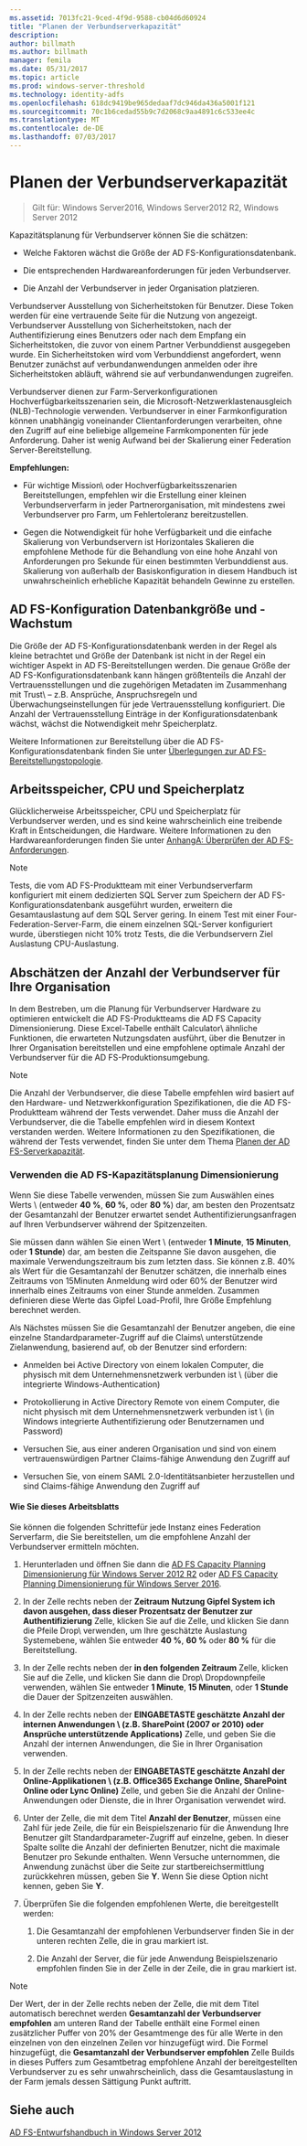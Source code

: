 ```yaml
---
ms.assetid: 7013fc21-9ced-4f9d-9588-cb04d6d60924
title: "Planen der Verbundserverkapazität"
description: 
author: billmath
ms.author: billmath
manager: femila
ms.date: 05/31/2017
ms.topic: article
ms.prod: windows-server-threshold
ms.technology: identity-adfs
ms.openlocfilehash: 618dc9419be965dedaaf7dc946da436a5001f121
ms.sourcegitcommit: 70c1b6cedad55b9c7d2068c9aa4891c6c533ee4c
ms.translationtype: MT
ms.contentlocale: de-DE
ms.lasthandoff: 07/03/2017
---
```

# <a name="planning-for-federation-server-capacity"></a>Planen der Verbundserverkapazität

>Gilt für: Windows Server2016, Windows Server2012 R2, Windows Server 2012

Kapazitätsplanung für Verbundserver können Sie die schätzen:  
  
-   Welche Faktoren wächst die Größe der AD FS-Konfigurationsdatenbank.  
  
-   Die entsprechenden Hardwareanforderungen für jeden Verbundserver.  
  
-   Die Anzahl der Verbundserver in jeder Organisation platzieren.  
  
Verbundserver Ausstellung von Sicherheitstoken für Benutzer. Diese Token werden für eine vertrauende Seite für die Nutzung von angezeigt. Verbundserver Ausstellung von Sicherheitstoken, nach der Authentifizierung eines Benutzers oder nach dem Empfang ein Sicherheitstoken, die zuvor von einem Partner Verbunddienst ausgegeben wurde. Ein Sicherheitstoken wird vom Verbunddienst angefordert, wenn Benutzer zunächst auf verbundanwendungen anmelden oder ihre Sicherheitstoken abläuft, während sie auf verbundanwendungen zugreifen.  
  
Verbundserver dienen zur Farm-Serverkonfigurationen Hochverfügbarkeitsszenarien sein, die Microsoft-Netzwerklastenausgleich \(NLB\)-Technologie verwenden. Verbundserver in einer Farmkonfiguration können unabhängig voneinander Clientanforderungen verarbeiten, ohne den Zugriff auf eine beliebige allgemeine Farmkomponenten für jede Anforderung. Daher ist wenig Aufwand bei der Skalierung einer Federation Server-Bereitstellung.  
  
**Empfehlungen:**  
  
-   Für wichtige Mission\ oder Hochverfügbarkeitsszenarien Bereitstellungen, empfehlen wir die Erstellung einer kleinen Verbundserverfarm in jeder Partnerorganisation, mit mindestens zwei Verbundserver pro Farm, um Fehlertoleranz bereitzustellen.  
  
-   Gegen die Notwendigkeit für hohe Verfügbarkeit und die einfache Skalierung von Verbundservern ist Horizontales Skalieren die empfohlene Methode für die Behandlung von eine hohe Anzahl von Anforderungen pro Sekunde für einen bestimmten Verbunddienst aus. Skalierung von außerhalb der Basiskonfiguration in diesem Handbuch ist unwahrscheinlich erhebliche Kapazität behandeln Gewinne zu erstellen.  
  
## <a name="ad-fs-configuration-database-size-and-growth"></a>AD FS-Konfiguration Datenbankgröße und -Wachstum  
Die Größe der AD FS-Konfigurationsdatenbank werden in der Regel als kleine betrachtet und Größe der Datenbank ist nicht in der Regel ein wichtiger Aspekt in AD FS-Bereitstellungen werden.  Die genaue Größe der AD FS-Konfigurationsdatenbank kann hängen größtenteils die Anzahl der Vertrauensstellungen und die zugehörigen Metadaten im Zusammenhang mit Trust\ – z.B. Ansprüche, Anspruchsregeln und Überwachungseinstellungen für jede Vertrauensstellung konfiguriert. Die Anzahl der Vertrauensstellung Einträge in der Konfigurationsdatenbank wächst, wächst die Notwendigkeit mehr Speicherplatz.  
  
Weitere Informationen zur Bereitstellung über die AD FS-Konfigurationsdatenbank finden Sie unter [Überlegungen zur AD FS-Bereitstellungstopologie](AD-FS-Deployment-Topology-Considerations.md).  
  
## <a name="memory-cpu-and-disk-space-requirements"></a>Arbeitsspeicher, CPU und Speicherplatz  
Glücklicherweise Arbeitsspeicher, CPU und Speicherplatz für Verbundserver werden, und es sind keine wahrscheinlich eine treibende Kraft in Entscheidungen, die Hardware. Weitere Informationen zu den Hardwareanforderungen finden Sie unter [AnhangA: Überprüfen der AD FS-Anforderungen](Appendix-A--Reviewing-AD-FS-Requirements.md).  
  
> [!NOTE]  
> Tests, die vom AD FS-Produktteam mit einer Verbundserverfarm konfiguriert mit einem dedizierten SQL Server zum Speichern der AD FS-Konfigurationsdatenbank ausgeführt wurden, erweitern die Gesamtauslastung auf dem SQL Server gering. In einem Test mit einer Four\-Federation\-Server-Farm, die einem einzelnen SQL-Server konfiguriert wurde, überstiegen nicht 10% trotz Tests, die die Verbundservern Ziel Auslastung CPU-Auslastung.  
  
## <a name="bk_estimatefs"></a>Abschätzen der Anzahl der Verbundserver für Ihre Organisation  
In dem Bestreben, um die Planung für Verbundserver Hardware zu optimieren entwickelt die AD FS-Produktteams die AD FS Capacity Dimensionierung. Diese Excel-Tabelle enthält Calculator\ ähnliche Funktionen, die erwarteten Nutzungsdaten ausführt, über die Benutzer in Ihrer Organisation bereitstellen und eine empfohlene optimale Anzahl der Verbundserver für die AD FS-Produktionsumgebung.  
  
> [!NOTE]  
> Die Anzahl der Verbundserver, die diese Tabelle empfehlen wird basiert auf den Hardware- und Netzwerkkonfiguration Spezifikationen, die die AD FS-Produktteam während der Tests verwendet. Daher muss die Anzahl der Verbundserver, die die Tabelle empfehlen wird in diesem Kontext verstanden werden.  Weitere Informationen zu den Spezifikationen, die während der Tests verwendet, finden Sie unter dem Thema [Planen der AD FS-Serverkapazität](Planning-for-AD-FS-Server-Capacity.md).  
  
### <a name="using-the-ad-fs-capacity-planning-sizing-spreadsheet"></a>Verwenden die AD FS-Kapazitätsplanung Dimensionierung  
Wenn Sie diese Tabelle verwenden, müssen Sie zum Auswählen eines Werts \ (entweder **40 %**, **60 %**, oder **80 %**\) dar, am besten den Prozentsatz der Gesamtanzahl der Benutzer erwartet sendet Authentifizierungsanfragen auf Ihren Verbundserver während der Spitzenzeiten.  
  
Sie müssen dann wählen Sie einen Wert \ (entweder **1 Minute**, **15 Minuten**, oder **1 Stunde**\) dar, am besten die Zeitspanne Sie davon ausgehen, die maximale Verwendungszeitraum bis zum letzten dass. Sie können z.B. 40% als Wert für die Gesamtanzahl der Benutzer schätzen, die innerhalb eines Zeitraums von 15Minuten Anmeldung wird oder 60% der Benutzer wird innerhalb eines Zeitraums von einer Stunde anmelden. Zusammen definieren diese Werte das Gipfel Load-Profil, Ihre Größe Empfehlung berechnet werden.  
  
Als Nächstes müssen Sie die Gesamtanzahl der Benutzer angeben, die eine einzelne Standardparameter-Zugriff auf die Claims\ unterstützende Zielanwendung, basierend auf, ob der Benutzer sind erfordern:  
  
-   Anmelden bei Active Directory von einem lokalen Computer, die physisch mit dem Unternehmensnetzwerk verbunden ist \ (über die integrierte Windows-Authentication\)  
  
-   Protokollierung in Active Directory Remote von einem Computer, die nicht physisch mit dem Unternehmensnetzwerk verbunden ist \ (in Windows integrierte Authentifizierung oder Benutzernamen und Password\)  
  
-   Versuchen Sie, aus einer anderen Organisation und sind von einem vertrauenswürdigen Partner Claims\-fähige Anwendung den Zugriff auf  
  
-   Versuchen Sie, von einem SAML 2.0-Identitätsanbieter herzustellen und sind Claims\-fähige Anwendung den Zugriff auf  
  
#### <a name="how-to-use-this-spreadsheet"></a>Wie Sie dieses Arbeitsblatts  
Sie können die folgenden Schrittefür jede Instanz eines Federation Serverfarm, die Sie bereitstellen, um die empfohlene Anzahl der Verbundserver ermitteln möchten.  
  
1.  Herunterladen und öffnen Sie dann die [AD FS Capacity Planning Dimensionierung für Windows Server 2012 R2](https://adfsdocs.blob.core.windows.net/adfs/ADFSCapacityPlanning.xlsx) oder [AD FS Capacity Planning Dimensionierung für Windows Server 2016](https://adfsdocs.blob.core.windows.net/adfs/ADFSCapacity2016.xlsx).
  
2.  In der Zelle rechts neben der **Zeitraum Nutzung Gipfel System ich davon ausgehen, dass dieser Prozentsatz der Benutzer zur Authentifizierung** Zelle, klicken Sie auf die Zelle, und klicken Sie dann die Pfeile Drop\ verwenden, um Ihre geschätzte Auslastung Systemebene, wählen Sie entweder **40 %**, **60 %** oder **80 %** für die Bereitstellung.  
  
3.  In der Zelle rechts neben der **in den folgenden Zeitraum** Zelle, klicken Sie auf die Zelle, und klicken Sie dann die Drop\ Dropdownpfeile verwenden, wählen Sie entweder **1 Minute**, **15 Minuten**, oder **1 Stunde** die Dauer der Spitzenzeiten auswählen.  
  
4.  In der Zelle rechts neben der **EINGABETASTE geschätzte Anzahl der internen Anwendungen \ (z.B. SharePoint \(2007 or 2010\) oder Ansprüche unterstützende Applications\)** Zelle, und geben Sie die Anzahl der internen Anwendungen, die Sie in Ihrer Organisation verwenden.  
  
5.  In der Zelle rechts neben der **EINGABETASTE geschätzte Anzahl der Online-Applikationen \ (z.B. Office365 Exchange Online, SharePoint Online oder Lync Online\)** Zelle, und geben Sie die Anzahl der Online-Anwendungen oder Dienste, die in Ihrer Organisation verwendet wird.  
  
6.  Unter der Zelle, die mit dem Titel **Anzahl der Benutzer**, müssen eine Zahl für jede Zeile, die für ein Beispielszenario für die Anwendung Ihre Benutzer gilt Standardparameter-Zugriff auf einzelne, geben. In dieser Spalte sollte die Anzahl der definierten Benutzer, nicht die maximale Benutzer pro Sekunde enthalten. Wenn Versuche unternommen, die Anwendung zunächst über die Seite zur startbereichsermittlung zurückkehren müssen, geben Sie **Y**. Wenn Sie diese Option nicht kennen, geben Sie **Y**.  
  
7.  Überprüfen Sie die folgenden empfohlenen Werte, die bereitgestellt werden:  
  
    1.  Die Gesamtanzahl der empfohlenen Verbundserver finden Sie in der unteren rechten Zelle, die in grau markiert ist.  
  
    2.  Die Anzahl der Server, die für jede Anwendung Beispielszenario empfohlen finden Sie in der Zelle in der Zeile, die in grau markiert ist.  
  
> [!NOTE]  
> Der Wert, der in der Zelle rechts neben der Zelle, die mit dem Titel automatisch berechnet werden **Gesamtanzahl der Verbundserver empfohlen** am unteren Rand der Tabelle enthält eine Formel einen zusätzlicher Puffer von 20% der Gesamtmenge des für alle Werte in den einzelnen von den einzelnen Zeilen vor hinzugefügt wird. Die Formel hinzugefügt, die **Gesamtanzahl der Verbundserver empfohlen** Zelle Builds in dieses Puffers zum Gesamtbetrag empfohlene Anzahl der bereitgestellten Verbundserver zu es sehr unwahrscheinlich, dass die Gesamtauslastung in der Farm jemals dessen Sättigung Punkt auftritt.  
  
## <a name="see-also"></a>Siehe auch
[AD FS-Entwurfshandbuch in Windows Server 2012](AD-FS-Design-Guide-in-Windows-Server-2012.md)
